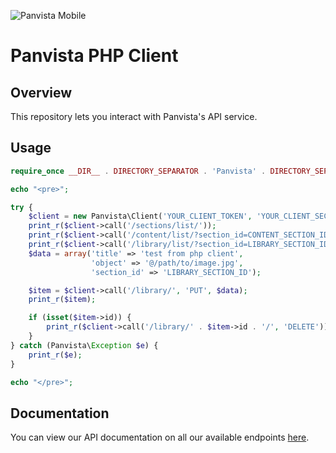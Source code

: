 ![Panvista Mobile](http://panvistamobile.com/wp-content/themes/panvista_media/images/panvista.png)

# Panvista PHP Client

## Overview
This repository lets you interact with Panvista's API service.

## Usage

```php
require_once __DIR__ . DIRECTORY_SEPARATOR . 'Panvista' . DIRECTORY_SEPARATOR . 'Client.php';

echo "<pre>";

try {
    $client = new Panvista\Client('YOUR_CLIENT_TOKEN', 'YOUR_CLIENT_SECRET');
    print_r($client->call('/sections/list/'));
    print_r($client->call('/content/list/?section_id=CONTENT_SECTION_ID'));
    print_r($client->call('/library/list/?section_id=LIBRARY_SECTION_ID'));
    $data = array('title' => 'test from php client',
                  'object' => '@/path/to/image.jpg',
                  'section_id' => 'LIBRARY_SECTION_ID');

    $item = $client->call('/library/', 'PUT', $data);
    print_r($item);

    if (isset($item->id)) {
        print_r($client->call('/library/' . $item->id . '/', 'DELETE'));
    }
} catch (Panvista\Exception $e) {
    print_r($e);
}

echo "</pre>";
```

## Documentation

You can view our API documentation on all our available endpoints [here](http://docs.panvista.apiary.io/).
